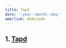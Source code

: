 ```yaml
---
title: Tapd
date: ':year-:month-:day-'
abbrlink: 49de3a49
---
```


## 1. [Tapd](https://www.tapd.cn/help/show#1120003271001000028)
